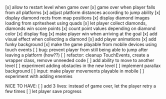 [x] allow to restart level when game over
[x] game over when player falls from all platforms
[x] adjust platform distances according to jump ability
[x] display diamond rects from map positions
[x] display diamond images loading from spritesheet using quads
[x] let player collect diamonds, diamonds win score points
[x] count point values depending on diamond color
[x] display flag
[x] make player win when arriving at the goal
[x] add visual effect when collecting a diamond
[x] add player animations
[x] add funky background
[x] make the game playable from mobile devices using touch events
[ ] bug: prevent player from still being able to jump after leaving a platform (how??)
[ ] refactor: cleanup TouchEvents, create a wrapper class, remove unneeded code
[ ] add ability to move to another level
[ ] experiment adding obstacles in the new level
[ ] implement parallax background
[ ] input: make player movements playable in mobile
[ ] experiment with adding enemies

NICE TO HAVE:
[ ] add 3 lives: instead of game over, let the player retry a few times
[ ] let player save progress
